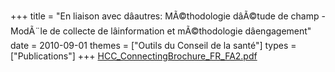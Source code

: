 +++
title = "En liaison avec dâautres: MÃ©thodologie dâÃ©tude de champ - ModÃ¨le de collecte de lâinformation et mÃ©thodologie dâengagement"
date = 2010-09-01
themes = ["Outils du Conseil de la santé"]
types = ["Publications"]
+++
[HCC_ConnectingBrochure_FR_FA2.pdf](/files/HCC_ConnectingBrochure_FR_FA2.pdf)
